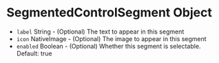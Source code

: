# SegmentedControlSegment Object

* `label` String - (Optional) The text to appear in this segment
* `icon` NativeImage - (Optional) The image to appear in this segment
* `enabled` Boolean - (Optional) Whether this segment is selectable. Default: true

